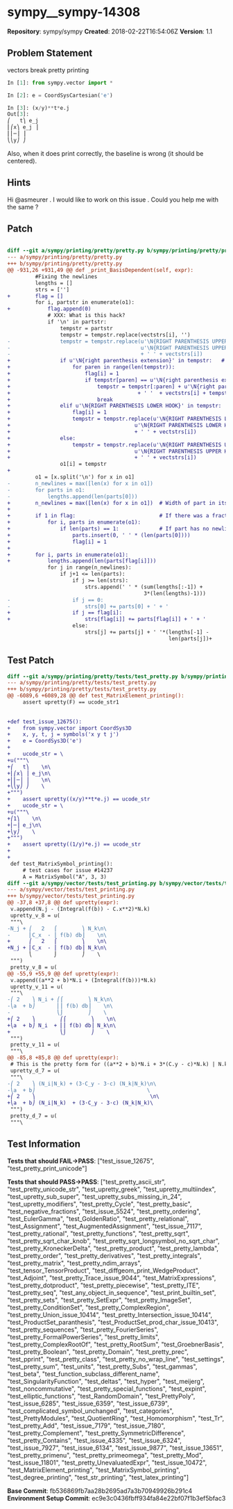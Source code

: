 # sympy__sympy-14308

**Repository**: sympy/sympy
**Created**: 2018-02-22T16:54:06Z
**Version**: 1.1

## Problem Statement

vectors break pretty printing
```py
In [1]: from sympy.vector import *

In [2]: e = CoordSysCartesian('e')

In [3]: (x/y)**t*e.j
Out[3]:
⎛   t⎞ e_j
⎜⎛x⎞ e_j ⎟
⎜⎜─⎟ ⎟
⎝⎝y⎠ ⎠
```

Also, when it does print correctly, the baseline is wrong (it should be centered). 


## Hints

Hi @asmeurer . I would like to work on this issue . Could you help me with the same ? 

## Patch

```diff

diff --git a/sympy/printing/pretty/pretty.py b/sympy/printing/pretty/pretty.py
--- a/sympy/printing/pretty/pretty.py
+++ b/sympy/printing/pretty/pretty.py
@@ -931,26 +931,49 @@ def _print_BasisDependent(self, expr):
         #Fixing the newlines
         lengths = []
         strs = ['']
+        flag = []
         for i, partstr in enumerate(o1):
+            flag.append(0)
             # XXX: What is this hack?
             if '\n' in partstr:
                 tempstr = partstr
                 tempstr = tempstr.replace(vectstrs[i], '')
-                tempstr = tempstr.replace(u'\N{RIGHT PARENTHESIS UPPER HOOK}',
-                                          u'\N{RIGHT PARENTHESIS UPPER HOOK}'
-                                          + ' ' + vectstrs[i])
+                if u'\N{right parenthesis extension}' in tempstr:   # If scalar is a fraction
+                    for paren in range(len(tempstr)):
+                        flag[i] = 1
+                        if tempstr[paren] == u'\N{right parenthesis extension}':
+                            tempstr = tempstr[:paren] + u'\N{right parenthesis extension}'\
+                                         + ' '  + vectstrs[i] + tempstr[paren + 1:]
+                            break
+                elif u'\N{RIGHT PARENTHESIS LOWER HOOK}' in tempstr:
+                    flag[i] = 1
+                    tempstr = tempstr.replace(u'\N{RIGHT PARENTHESIS LOWER HOOK}',
+                                        u'\N{RIGHT PARENTHESIS LOWER HOOK}'
+                                        + ' ' + vectstrs[i])
+                else:
+                    tempstr = tempstr.replace(u'\N{RIGHT PARENTHESIS UPPER HOOK}',
+                                        u'\N{RIGHT PARENTHESIS UPPER HOOK}'
+                                        + ' ' + vectstrs[i])
                 o1[i] = tempstr
+
         o1 = [x.split('\n') for x in o1]
-        n_newlines = max([len(x) for x in o1])
-        for parts in o1:
-            lengths.append(len(parts[0]))
+        n_newlines = max([len(x) for x in o1])  # Width of part in its pretty form
+
+        if 1 in flag:                           # If there was a fractional scalar
+            for i, parts in enumerate(o1):
+                if len(parts) == 1:             # If part has no newline
+                    parts.insert(0, ' ' * (len(parts[0])))
+                    flag[i] = 1
+
+        for i, parts in enumerate(o1):
+            lengths.append(len(parts[flag[i]]))
             for j in range(n_newlines):
                 if j+1 <= len(parts):
                     if j >= len(strs):
                         strs.append(' ' * (sum(lengths[:-1]) +
                                            3*(len(lengths)-1)))
-                    if j == 0:
-                        strs[0] += parts[0] + ' + '
+                    if j == flag[i]:
+                        strs[flag[i]] += parts[flag[i]] + ' + '
                     else:
                         strs[j] += parts[j] + ' '*(lengths[-1] -
                                                    len(parts[j])+


```

## Test Patch

```diff
diff --git a/sympy/printing/pretty/tests/test_pretty.py b/sympy/printing/pretty/tests/test_pretty.py
--- a/sympy/printing/pretty/tests/test_pretty.py
+++ b/sympy/printing/pretty/tests/test_pretty.py
@@ -6089,6 +6089,28 @@ def test_MatrixElement_printing():
     assert upretty(F) == ucode_str1
 
 
+def test_issue_12675():
+    from sympy.vector import CoordSys3D
+    x, y, t, j = symbols('x y t j')
+    e = CoordSys3D('e')
+
+    ucode_str = \
+u("""\
+⎛   t⎞    \n\
+⎜⎛x⎞ ⎟ e_j\n\
+⎜⎜─⎟ ⎟    \n\
+⎝⎝y⎠ ⎠    \
+""")
+    assert upretty((x/y)**t*e.j) == ucode_str
+    ucode_str = \
+u("""\
+⎛1⎞    \n\
+⎜─⎟ e_j\n\
+⎝y⎠    \
+""")
+    assert upretty((1/y)*e.j) == ucode_str
+
+
 def test_MatrixSymbol_printing():
     # test cases for issue #14237
     A = MatrixSymbol("A", 3, 3)
diff --git a/sympy/vector/tests/test_printing.py b/sympy/vector/tests/test_printing.py
--- a/sympy/vector/tests/test_printing.py
+++ b/sympy/vector/tests/test_printing.py
@@ -37,8 +37,8 @@ def upretty(expr):
 v.append(N.j - (Integral(f(b)) - C.x**2)*N.k)
 upretty_v_8 = u(
 """\
-N_j + ⎛   2   ⌠        ⎞ N_k\n\
-      ⎜C_x  - ⎮ f(b) db⎟    \n\
+      ⎛   2   ⌠        ⎞    \n\
+N_j + ⎜C_x  - ⎮ f(b) db⎟ N_k\n\
       ⎝       ⌡        ⎠    \
 """)
 pretty_v_8 = u(
@@ -55,9 +55,9 @@ def upretty(expr):
 v.append((a**2 + b)*N.i + (Integral(f(b)))*N.k)
 upretty_v_11 = u(
 """\
-⎛ 2    ⎞ N_i + ⎛⌠        ⎞ N_k\n\
-⎝a  + b⎠       ⎜⎮ f(b) db⎟    \n\
-               ⎝⌡        ⎠    \
+⎛ 2    ⎞        ⎛⌠        ⎞    \n\
+⎝a  + b⎠ N_i  + ⎜⎮ f(b) db⎟ N_k\n\
+                ⎝⌡        ⎠    \
 """)
 pretty_v_11 = u(
 """\
@@ -85,8 +85,8 @@ def upretty(expr):
 # This is the pretty form for ((a**2 + b)*N.i + 3*(C.y - c)*N.k) | N.k
 upretty_d_7 = u(
 """\
-⎛ 2    ⎞ (N_i|N_k) + (3⋅C_y - 3⋅c) (N_k|N_k)\n\
-⎝a  + b⎠                                    \
+⎛ 2    ⎞                                     \n\
+⎝a  + b⎠ (N_i|N_k)  + (3⋅C_y - 3⋅c) (N_k|N_k)\
 """)
 pretty_d_7 = u(
 """\

```

## Test Information

**Tests that should FAIL→PASS**: ["test_issue_12675", "test_pretty_print_unicode"]

**Tests that should PASS→PASS**: ["test_pretty_ascii_str", "test_pretty_unicode_str", "test_upretty_greek", "test_upretty_multiindex", "test_upretty_sub_super", "test_upretty_subs_missing_in_24", "test_upretty_modifiers", "test_pretty_Cycle", "test_pretty_basic", "test_negative_fractions", "test_issue_5524", "test_pretty_ordering", "test_EulerGamma", "test_GoldenRatio", "test_pretty_relational", "test_Assignment", "test_AugmentedAssignment", "test_issue_7117", "test_pretty_rational", "test_pretty_functions", "test_pretty_sqrt", "test_pretty_sqrt_char_knob", "test_pretty_sqrt_longsymbol_no_sqrt_char", "test_pretty_KroneckerDelta", "test_pretty_product", "test_pretty_lambda", "test_pretty_order", "test_pretty_derivatives", "test_pretty_integrals", "test_pretty_matrix", "test_pretty_ndim_arrays", "test_tensor_TensorProduct", "test_diffgeom_print_WedgeProduct", "test_Adjoint", "test_pretty_Trace_issue_9044", "test_MatrixExpressions", "test_pretty_dotproduct", "test_pretty_piecewise", "test_pretty_ITE", "test_pretty_seq", "test_any_object_in_sequence", "test_print_builtin_set", "test_pretty_sets", "test_pretty_SetExpr", "test_pretty_ImageSet", "test_pretty_ConditionSet", "test_pretty_ComplexRegion", "test_pretty_Union_issue_10414", "test_pretty_Intersection_issue_10414", "test_ProductSet_paranthesis", "test_ProductSet_prod_char_issue_10413", "test_pretty_sequences", "test_pretty_FourierSeries", "test_pretty_FormalPowerSeries", "test_pretty_limits", "test_pretty_ComplexRootOf", "test_pretty_RootSum", "test_GroebnerBasis", "test_pretty_Boolean", "test_pretty_Domain", "test_pretty_prec", "test_pprint", "test_pretty_class", "test_pretty_no_wrap_line", "test_settings", "test_pretty_sum", "test_units", "test_pretty_Subs", "test_gammas", "test_beta", "test_function_subclass_different_name", "test_SingularityFunction", "test_deltas", "test_hyper", "test_meijerg", "test_noncommutative", "test_pretty_special_functions", "test_expint", "test_elliptic_functions", "test_RandomDomain", "test_PrettyPoly", "test_issue_6285", "test_issue_6359", "test_issue_6739", "test_complicated_symbol_unchanged", "test_categories", "test_PrettyModules", "test_QuotientRing", "test_Homomorphism", "test_Tr", "test_pretty_Add", "test_issue_7179", "test_issue_7180", "test_pretty_Complement", "test_pretty_SymmetricDifference", "test_pretty_Contains", "test_issue_4335", "test_issue_6324", "test_issue_7927", "test_issue_6134", "test_issue_9877", "test_issue_13651", "test_pretty_primenu", "test_pretty_primeomega", "test_pretty_Mod", "test_issue_11801", "test_pretty_UnevaluatedExpr", "test_issue_10472", "test_MatrixElement_printing", "test_MatrixSymbol_printing", "test_degree_printing", "test_str_printing", "test_latex_printing"]

**Base Commit**: fb536869fb7aa28b2695ad7a3b70949926b291c4
**Environment Setup Commit**: ec9e3c0436fbff934fa84e22bf07f1b3ef5bfac3
